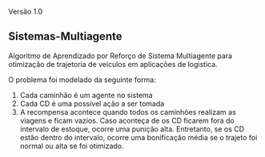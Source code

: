 Versão 1.0 

## Sistemas-Multiagente

Algoritmo de Aprendizado por Reforço de Sistema Multiagente para otimização de trajetoria de veículos em aplicações de logistica.

O problema foi modelado da seguinte forma:

1. Cada caminhão é um agente no sistema
2. Cada CD é uma possível ação a ser tomada
3. A recompensa acontece quando todos os caminhões realizam as viagens e ficam vazios. Caso aconteça de os CD ficarem fora do intervalo de estoque, ocorre uma punição alta. Entretanto, se os CD estão dentro do intervalo, ocorre uma bonificação média se o trajeto foi normal ou alta se foi otimizado.
